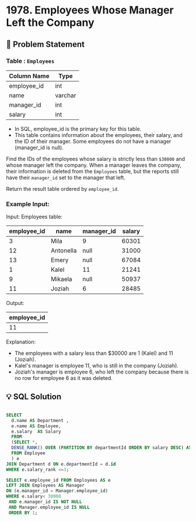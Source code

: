 # 1978. Employees Whose Manager Left the Company

## 📝 Problem Statement

###  Table : `Employees`


| Column Name | Type     |
|-------------|----------|
| employee_id | int      |
| name        | varchar  |
| manager_id  | int      |
| salary      | int      |

 - In SQL, employee_id is the primary key for this table.
 - This table contains information about the employees, their salary, and the ID of their manager. Some employees do not have a manager (manager_id is null). 
 

Find the IDs of the employees whose salary is strictly less than `$30000` and whose manager left the company. When a manager leaves the company, their information is deleted from the `Employees` table, but the reports still have their `manager_id` set to the manager that left.

Return the result table ordered by `employee_id`.

### Example Input:

Input: 
Employees table:

| employee_id | name      | manager_id | salary |
|-------------|-----------|------------|--------|
| 3           | Mila      | 9          | 60301  |
| 12          | Antonella | null       | 31000  |
| 13          | Emery     | null       | 67084  |
| 1           | Kalel     | 11         | 21241  |
| 9           | Mikaela   | null       | 50937  |
| 11          | Joziah    | 6          | 28485  |

Output: 

| employee_id |
|-------------|
| 11          |


Explanation: 
 - The employees with a salary less than $30000 are 1 (Kalel) and 11 (Joziah).
 - Kalel's manager is employee 11, who is still in the company (Joziah).
 - Joziah's manager is employee 6, who left the company because there is no row for employee 6 as it was deleted.
## 💡 SQL Solution

```sql

SELECT 
  d.name AS Department ,
  e.name AS Employee,
  e.salary  AS Salary 
  FROM 
  (SELECT *,
  DENSE_RANK() OVER (PARTITION BY departmentId ORDER BY salary DESC) AS salary_rank
  FROM Employee
  ) e
JOIN Department d ON e.departmentId = d.id 
WHERE e.salary_rank <=3;

SELECT e.employee_id FROM Employees AS e 
LEFT JOIN Employees AS Manager 
ON (e.manager_id = Manager.employee_id)
WHERE e.salary< 30000
 AND e.manager_id IS NOT NULL
 AND Manager.employee_id IS NULL
 ORDER BY 1;
